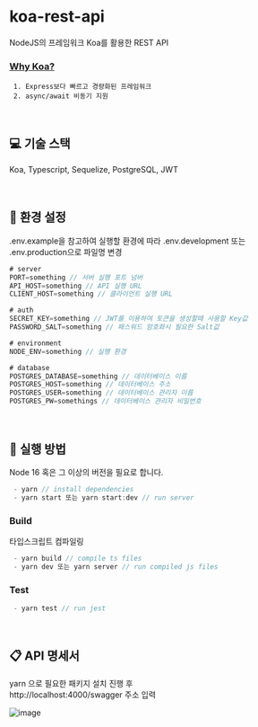 # koa-rest-api

NodeJS의 프레임워크 Koa를 활용한 REST API <br />

### [Why Koa?](https://koajs.com/)

```plain
 1. Express보다 빠르고 경량화된 프레임워크
 2. async/await 비동기 지원
```

<br />

## 💻 기술 스택

Koa, Typescript, Sequelize, PostgreSQL, JWT

<br />

## 🔖 환경 설정

.env.example을 참고하여 실행할 환경에 따라 .env.development 또는 .env.production으로 파일명 변경

```javascript
# server
PORT=something // 서버 실행 포트 넘버
API_HOST=something // API 실행 URL
CLIENT_HOST=something // 클라이언트 실행 URL

# auth
SECRET_KEY=something // JWT를 이용하여 토큰을 생성할때 사용할 Key값
PASSWORD_SALT=something // 패스워드 암호화시 필요한 Salt값

# environment
NODE_ENV=something // 실행 환경

# database
POSTGRES_DATABASE=something // 데이터베이스 이름
POSTGRES_HOST=something // 데이터베이스 주소
POSTGRES_USER=something // 데이터베이스 관리자 이름
POSTGRES_PW=somethings // 데이터베이스 관리자 비밀번호
```

<br />

## 📌 실행 방법

Node 16 혹은 그 이상의 버전을 필요로 합니다.

```javascript
 - yarn // install dependencies
 - yarn start 또는 yarn start:dev // run server
```

### Build

타입스크립트 컴파일링

```javascript
 - yarn build // compile ts files
 - yarn dev 또는 yarn server // run compiled js files
```

### Test

```javascript
 - yarn test // run jest
```

<br />

## 📋 API 명세서

yarn 으로 필요한 패키지 설치 진행 후 <br />
http://localhost:4000/swagger 주소 입력

![image](https://user-images.githubusercontent.com/81504356/157035380-dd245673-7fd9-4ae1-9afc-8319a9035c71.png)
